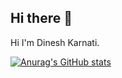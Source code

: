 ## Hi there 👋

Hi I'm Dinesh Karnati.

[![Anurag's GitHub stats](https://github-readme-stats.vercel.app/api?username=DineshK100&show_icons=true)](https://github.com/anuraghazra/github-readme-stats)
